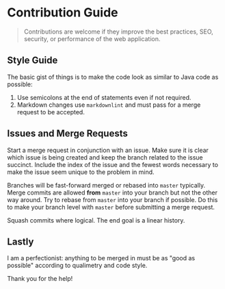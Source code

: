 # Contribution Guide

> Contributions are welcome if they improve the best practices, SEO, security, or performance of the web application.

## Style Guide

The basic gist of things is to make the code look as similar to Java code as possible:

1. Use semicolons at the end of statements even if not required.
2. Markdown changes use `markdownlint` and must pass for a merge request to be accepted.

## Issues and Merge Requests

Start a merge request in conjunction with an issue. Make sure it is clear which issue is being created and keep the branch related to the issue succinct. Include the index of the issue and the fewest words necessary to make the issue seem unique to the problem in mind.

Branches will be fast-forward merged or rebased into `master` typically. Merge commits are allowed **from** `master` into your branch but not the other way around. Try to rebase from `master` into your branch if possible. Do this to make your branch level with `master` before submitting a merge request.

Squash commits where logical. The end goal is a linear history.

## Lastly

I am a perfectionist: anything to be merged in must be as "good as possible" according to qualimetry and code style.

Thank you for the help!
